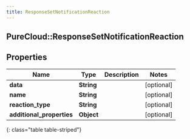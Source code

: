 ```yaml
---
title: ResponseSetNotificationReaction
---
```

## PureCloud::ResponseSetNotificationReaction

## Properties

|Name | Type | Description | Notes|
|------------ | ------------- | ------------- | -------------|
| **data** | **String** |  | [optional] |
| **name** | **String** |  | [optional] |
| **reaction_type** | **String** |  | [optional] |
| **additional_properties** | **Object** |  | [optional] |
{: class="table table-striped"}


